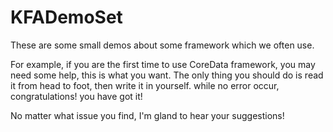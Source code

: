 # KFADemoSet
These are some small demos about some framework which we often use.

For example, if you are the first time to use CoreData framework, you may need some help, this is what you want.
The only thing you should do is read it from head to foot, then write it in yourself. while no error occur, congratulations! you have got it!

No matter what issue you find, I'm gland to hear your suggestions!
